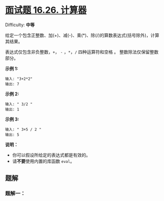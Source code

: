 # [面试题 16.26\. 计算器](https://leetcode-cn.com/problems/calculator-lcci/)

Difficulty: **中等**

给定一个包含正整数、加(+)、减(-)、乘(*)、除(/)的算数表达式(括号除外)，计算其结果。

表达式仅包含非负整数，`+`， `-` ，`*`，`/` 四种运算符和空格 。 整数除法仅保留整数部分。

**示例 1:**

```
输入: "3+2*2"
输出: 7
```

**示例 2:**

```
输入: " 3/2 "
输出: 1
```

**示例 3:**

```
输入: " 3+5 / 2 "
输出: 5
```

**说明：**

*   你可以假设所给定的表达式都是有效的。
*   请**不要**使用内置的库函数 `eval`。


## 题解

### 题解一：

